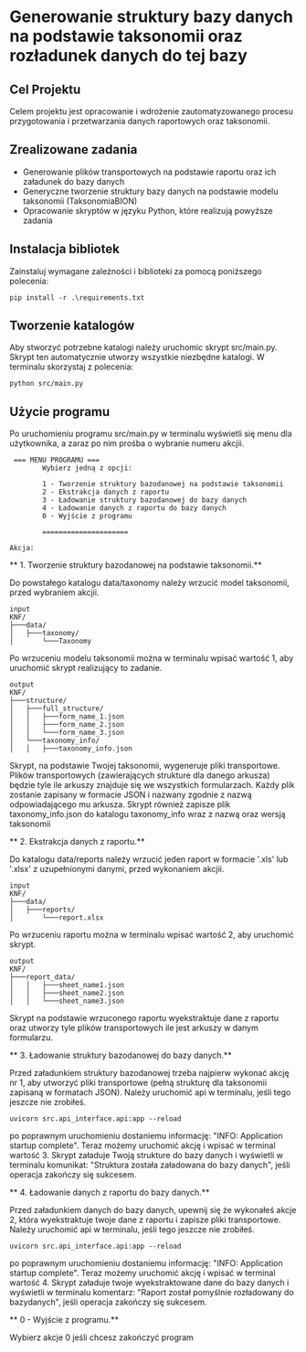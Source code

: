 # Generowanie struktury bazy danych na podstawie taksonomii oraz rozładunek danych do tej bazy

## Cel Projektu

Celem projektu jest opracowanie i wdrożenie zautomatyzowanego procesu przygotowania i przetwarzania danych raportowych oraz taksonomii.

## Zrealizowane zadania

- Generowanie plików transportowych na podstawie raportu oraz ich załadunek do bazy danych  
- Generyczne tworzenie struktury bazy danych na podstawie modelu taksonomii (TaksonomiaBION)  
- Opracowanie skryptów w języku Python, które realizują powyższe zadania


## Instalacja bibliotek 

Zainstaluj wymagane zależności i biblioteki za pomocą poniższego polecenia:

```pip install -r .\requirements.txt```

## Tworzenie katalogów

Aby stworzyć potrzebne katalogi należy uruchomic skrypt src/main.py. Skrypt ten automatycznie utworzy wszystkie niezbędne katalogi.
W terminalu skorzystaj z polecenia:

```python src/main.py```

## Użycie programu

Po uruchomieniu programu src/main.py w terminalu wyświetli się menu dla użytkownika, a zaraz po nim prośba o wybranie numeru akcjii.

```
 === MENU PROGRAMU ===
        Wybierz jedną z opcji:

        1 - Tworzenie struktury bazodanowej na podstawie taksonomii
        2 - Ekstrakcja danych z raportu
        3 - Ładowanie struktury bazodanowej do bazy danych
        4 - Ładowanie danych z raportu do bazy danych
        0 - Wyjście z programu

        =====================

Akcja:
```


** 1. Tworzenie struktury bazodanowej na podstawie taksonomii.**

Do powstałego katalogu data/taxonomy należy wrzucić model taksonomii, przed wybraniem akcjii. 

```
input
KNF/
├───data/
│   ├───taxonomy/
│       └───Taxonomy
```

Po wrzuceniu modelu taksonomii można w terminalu wpisać wartość 1, aby uruchomić skrypt realizujący to zadanie.

```
output
KNF/
├───structure/
│   ├───full_structure/
│   │   ├───form_name_1.json
│   │   ├───form_name_2.json
│   │   └───form_name_3.json
│   └───taxonomy_info/
│   │   ├───taxonomy_info.json
```

Skrypt, na podstawie Twojej taksonomii, wygeneruje pliki transportowe. Plików transportowych (zawierających strukture dla danego arkusza) będzie tyle ile arkuszy znajduje się we wszystkich formularzach. Każdy plik zostanie zapisany w formacie JSON i nazwany zgodnie z nazwą odpowiadającego mu arkusza. Skrypt również zapisze plik taxonomy_info.json do katalogu taxonomy_info wraz z nazwą oraz wersją taksonomii

** 2. Ekstrakcja danych z raportu.**

Do katalogu data/reports należy wrzucić jeden raport w formacie '.xls' lub '.xlsx' z uzupełnionymi danymi, przed wykonaniem akcjii.


```
input
KNF/
├───data/
│   ├───reports/
│       └───report.xlsx
```

Po wrzuceniu raportu można w terminalu wpisać wartość 2, aby uruchomić skrypt.

```
output
KNF/
├───report_data/
│   │   ├───sheet_name1.json
│   │   ├───sheet_name2.json
│   │   └───sheet_name3.json
```

Skrypt na podstawie wrzuconego raportu wyekstraktuje dane z raportu oraz utworzy tyle plików transportowych ile jest arkuszy w  danym formularzu.

** 3. Ładowanie struktury bazodanowej do bazy danych.**

Przed załadunkiem struktury bazodanowej trzeba najpierw wykonać akcję nr 1, aby utworzyć pliki transportowe (pełną strukturę dla taksonomii zapisaną w formatach JSON).
Należy uruchomić api w terminalu, jeśli tego jeszcze nie zrobiłeś.

```uvicorn src.api_interface.api:app --reload```

po poprawnym uruchomieniu dostaniemu informację: "INFO:     Application startup complete".
Teraz możemy uruchomić akcję i wpisać w terminal wartość 3.
Skrypt załaduje Twoją strukture do bazy danych i wyświetli w terminalu komunikat:
"Struktura została załadowana do bazy danych", jeśli operacja zakończy się sukcesem.

** 4. Ładowanie danych z raportu do bazy danych.**

Przed załadunkiem danych do bazy danych, upewnij się że wykonałeś akcje 2, która wyekstraktuje twoje dane z raportu i zapisze pliki transportowe.
Należy uruchomić api w terminalu, jeśli tego jeszcze nie zrobiłeś.

```uvicorn src.api_interface.api:app --reload```

po poprawnym uruchomieniu dostaniemu informację: "INFO:     Application startup complete".
Teraz możemy uruchomić akcję i wpisać w terminal wartość 4.
Skrypt załaduje twoje wyekstraktowane dane do bazy danych i wyświetli w terminalu komentarz:
"Raport został pomyślnie rozładowany do bazydanych", jeśli operacja zakończy się sukcesem.

** 0 - Wyjście z programu.**

Wybierz akcje 0 jeśli chcesz zakończyć program





